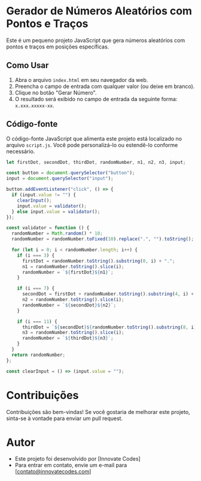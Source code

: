 # Gerador de Números Aleatórios com Pontos e Traços

Este é um pequeno projeto JavaScript que gera números aleatórios com pontos e traços em posições específicas.

## Como Usar

1. Abra o arquivo `index.html` em seu navegador da web.
2. Preencha o campo de entrada com qualquer valor (ou deixe em branco).
3. Clique no botão "Gerar Número".
4. O resultado será exibido no campo de entrada da seguinte forma: `x.xxx.xxxxx-xx`.

## Código-fonte

O código-fonte JavaScript que alimenta este projeto está localizado no arquivo `script.js`. Você pode personalizá-lo ou estendê-lo conforme necessário.

```javascript
let firstDot, secondDot, thirdDot, randomNumber, n1, n2, n3, input;

const button = document.querySelector("button");
input = document.querySelector("input");

button.addEventListener("click", () => {
  if (input.value != "") {
    clearInput();
    input.value = validator();
  } else input.value = validator();
});

const validator = function () {
  randomNumber = Math.random() * 10;
  randomNumber = randomNumber.toFixed(10).replace(".", "").toString();

  for (let i = 0; i < randomNumber.length; i++) {
    if (i === 3) {
      firstDot = randomNumber.toString().substring(0, i) + ".";
      n1 = randomNumber.toString().slice(i);
      randomNumber = `${firstDot}${n1}`;
    }

    if (i === 7) {
      secondDot = firstDot + randomNumber.toString().substring(4, i) + ".";
      n2 = randomNumber.toString().slice(i);
      randomNumber = `${secondDot}${n2}`;
    }

    if (i === 11) {
      thirdDot = `${secondDot}${randomNumber.toString().substring(8, i)}-`;
      n3 = randomNumber.toString().slice(i);
      randomNumber = `${thirdDot}${n3}`;
    }
  }
  return randomNumber;
};

const clearInput = () => (input.value = "");
```

# Contribuições

Contribuições são bem-vindas! Se você gostaria de melhorar este projeto, sinta-se à vontade para enviar um pull request.

# Autor

- Este projeto foi desenvolvido por [Innovate Codes]
- Para entrar em contato, envie um e-mail para [contato@innovatecodes.com]
